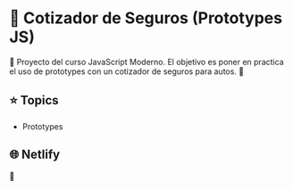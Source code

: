 # 🏦 Cotizador de Seguros (Prototypes JS)


🧔 Proyecto del curso JavaScript Moderno. El objetivo es poner en practica el uso de prototypes con un cotizador de seguros para autos. 🚗

## ⭐ Topics

- Prototypes

## 🌐 Netlify 
🚧 
